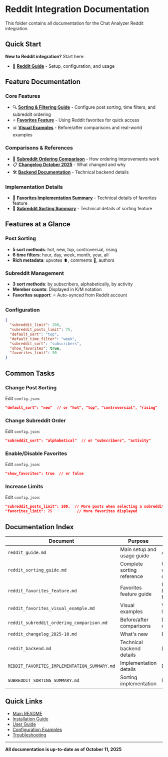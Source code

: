 # Reddit Integration Documentation

This folder contains all documentation for the Chat Analyzer Reddit integration.

## Quick Start

**New to Reddit integration?** Start here:
- 📖 **[Reddit Guide](reddit_guide.md)** - Setup, configuration, and usage

## Feature Documentation

### Core Features
- 🔍 **[Sorting & Filtering Guide](reddit_sorting_guide.md)** - Configure post sorting, time filters, and subreddit ordering
- ⭐ **[Favorites Feature](reddit_favorites_feature.md)** - Using Reddit favorites for quick access
- 📊 **[Visual Examples](reddit_favorites_visual_example.md)** - Before/after comparisons and real-world examples

### Comparisons & References
- 🔄 **[Subreddit Ordering Comparison](reddit_subreddit_ordering_comparison.md)** - How ordering improvements work
- 📋 **[Changelog October 2025](reddit_changelog_2025-10.md)** - What changed and why
- 🛠️ **[Backend Documentation](reddit_backend.md)** - Technical backend details

### Implementation Details
- 📝 **[Favorites Implementation Summary](REDDIT_FAVORITES_IMPLEMENTATION_SUMMARY.md)** - Technical details of favorites feature
- 📝 **[Subreddit Sorting Summary](SUBREDDIT_SORTING_SUMMARY.md)** - Technical details of sorting feature

## Features at a Glance

### Post Sorting
- **5 sort methods**: hot, new, top, controversial, rising
- **6 time filters**: hour, day, week, month, year, all
- **Rich metadata**: upvotes ⬆, comments 💬, authors

### Subreddit Management
- **3 sort methods**: by subscribers, alphabetically, by activity
- **Member counts**: Displayed in K/M notation
- **Favorites support**: ⭐ Auto-synced from Reddit account

### Configuration
```json
{
  "subreddit_limit": 200,
  "subreddit_posts_limit": 75,
  "default_sort": "top",
  "default_time_filter": "week",
  "subreddit_sort": "subscribers",
  "show_favorites": true,
  "favorites_limit": 50
}
```

## Common Tasks

### Change Post Sorting
Edit `config.json`:
```json
"default_sort": "new"  // or "hot", "top", "controversial", "rising"
```

### Change Subreddit Order
Edit `config.json`:
```json
"subreddit_sort": "alphabetical"  // or "subscribers", "activity"
```

### Enable/Disable Favorites
Edit `config.json`:
```json
"show_favorites": true  // or false
```

### Increase Limits
Edit `config.json`:
```json
"subreddit_posts_limit": 100,  // More posts when selecting a subreddit
"favorites_limit": 75           // More favorites displayed
```

## Documentation Index

| Document | Purpose | Audience |
|----------|---------|----------|
| `reddit_guide.md` | Main setup and usage guide | All users |
| `reddit_sorting_guide.md` | Complete sorting reference | Users wanting customization |
| `reddit_favorites_feature.md` | Favorites feature guide | Users with Reddit favorites |
| `reddit_favorites_visual_example.md` | Visual examples | Visual learners |
| `reddit_subreddit_ordering_comparison.md` | Before/after comparisons | Decision makers |
| `reddit_changelog_2025-10.md` | What's new | Existing users |
| `reddit_backend.md` | Technical backend details | Developers |
| `REDDIT_FAVORITES_IMPLEMENTATION_SUMMARY.md` | Implementation details | Developers |
| `SUBREDDIT_SORTING_SUMMARY.md` | Sorting implementation | Developers |

## Quick Links

- [Main README](../../readme.md)
- [Installation Guide](../installation.md)
- [User Guide](../user_guide.md)
- [Configuration Examples](reddit_sorting_guide.md#examples)
- [Troubleshooting](reddit_sorting_guide.md#troubleshooting)

---

**All documentation is up-to-date as of October 11, 2025**

